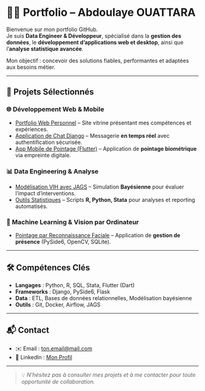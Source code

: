 # 👨‍💻 Portfolio – Abdoulaye OUATTARA

Bienvenue sur mon portfolio GitHub.  
Je suis **Data Engineer & Développeur**, spécialisé dans la **gestion des données**, le **développement d’applications web et desktop**, ainsi que l’**analyse statistique avancée**.  

Mon objectif : concevoir des solutions fiables, performantes et adaptées aux besoins métier.

---

## 📂 Projets Sélectionnés

### 🌐 Développement Web & Mobile
- [Portfolio Web Personnel](https://tonlien-portfolio.com) – Site vitrine présentant mes compétences et expériences.  
- [Application de Chat Django](https://github.com/tonpseudo/chat-django) – Messagerie **en temps réel** avec authentification sécurisée.  
- [App Mobile de Pointage (Flutter)](https://github.com/tonpseudo/pointage-flutter) – Application de **pointage biométrique** via empreinte digitale.  

### 📊 Data Engineering & Analyse
- [Modélisation VIH avec JAGS](https://github.com/tonpseudo/vih-bayesian-model) – Simulation **Bayésienne** pour évaluer l’impact d’interventions.  
- [Outils Statistiques](https://github.com/tonpseudo/data-tools) – Scripts **R, Python, Stata** pour analyses et reporting automatisés.  

### 🤖 Machine Learning & Vision par Ordinateur
- [Pointage par Reconnaissance Faciale](https://github.com/tonpseudo/attendance-face-recognition) – Application de **gestion de présence** (PySide6, OpenCV, SQLite).  

---

## 🛠️ Compétences Clés
- **Langages** : Python, R, SQL, Stata, Flutter (Dart)  
- **Frameworks** : Django, PySide6, Flask  
- **Data** : ETL, Bases de données relationnelles, Modélisation bayésienne  
- **Outils** : Git, Docker, Airflow, JAGS  

---

## 📬 Contact
- ✉️ Email : [ton.email@mail.com](mailto:ton.email@mail.com)  
- 💼 LinkedIn : [Mon Profil](https://www.linkedin.com/in/tonlinkedin/)  

---

> 💡 *N’hésitez pas à consulter mes projets et à me contacter pour toute opportunité de collaboration.*
